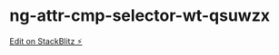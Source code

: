 # ng-attr-cmp-selector-wt-qsuwzx

[Edit on StackBlitz ⚡️](https://stackblitz.com/edit/ng-attr-cmp-selector-wt-qsuwzx)